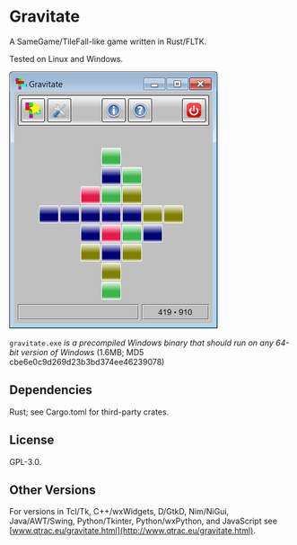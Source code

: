 # Gravitate

A SameGame/TileFall-like game written in Rust/FLTK.

Tested on Linux and Windows.

![Screenshot](screenshot.png)

`gravitate.exe` *is a precompiled Windows binary that should run on any
64-bit version of Windows* (1.6MB; MD5 cbe6e0c9d269d23b3bd374ee46239078)

## Dependencies

Rust; see Cargo.toml for third-party crates.

## License

GPL-3.0.

## Other Versions

For versions in Tcl/Tk, C++/wxWidgets, D/GtkD, Nim/NiGui, Java/AWT/Swing,
Python/Tkinter, Python/wxPython, and JavaScript see
[www.qtrac.eu/gravitate.html](http://www.qtrac.eu/gravitate.html).
